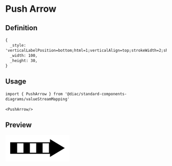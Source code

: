 # Push Arrow

## Definition

```
{
  _style: 'verticalLabelPosition=bottom;html=1;verticalAlign=top;strokeWidth=2;shape=mxgraph.lean_mapping.push_arrow;',
  _width: 100,
  _height: 30,
}
```

## Usage

```
import { PushArrow } from '@diac/standard-components-diagrams/valueStreamMapping'

<PushArrow/>
```

## Preview

<img src="./push-arrow.png" width="200"/>
